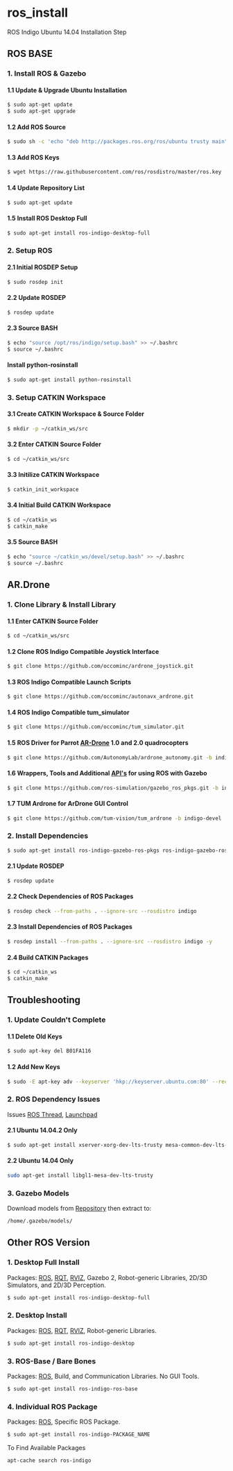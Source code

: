 # ros_install
ROS Indigo Ubuntu 14.04 Installation Step

## ROS BASE

### 1. Install ROS & Gazebo

#### 1.1 Update & Upgrade Ubuntu Installation
```bash
$ sudo apt-get update
$ sudo apt-get upgrade
```

#### 1.2 Add ROS Source
```bash
$ sudo sh -c 'echo "deb http://packages.ros.org/ros/ubuntu trusty main" > /etc/apt/sources.list.d/ros-latest.list'
```

#### 1.3 Add ROS Keys
```bash
$ wget https://raw.githubusercontent.com/ros/rosdistro/master/ros.key -O - | sudo apt-key add -
```

#### 1.4 Update Repository List
```bash
$ sudo apt-get update
```

#### 1.5 Install ROS Desktop Full
```bash
$ sudo apt-get install ros-indigo-desktop-full
```
### 2. Setup ROS

#### 2.1 Initial ROSDEP Setup
```bash
$ sudo rosdep init
```

#### 2.2 Update ROSDEP
```bash
$ rosdep update
```

#### 2.3 Source BASH
```bash
$ echo "source /opt/ros/indigo/setup.bash" >> ~/.bashrc
$ source ~/.bashrc
```

#### Install python-rosinstall
```bash
$ sudo apt-get install python-rosinstall
```

### 3. Setup CATKIN Workspace

#### 3.1 Create CATKIN Workspace & Source Folder
```bash
$ mkdir -p ~/catkin_ws/src
```

#### 3.2 Enter CATKIN Source Folder
```bash
$ cd ~/catkin_ws/src
```

#### 3.3 Initilize CATKIN Workspace
```bash
$ catkin_init_workspace
```

#### 3.4 Initial Build CATKIN Workspace
```bash
$ cd ~/catkin_ws
$ catkin_make
```

#### 3.5 Source BASH
```bash
$ echo "source ~/catkin_ws/devel/setup.bash" >> ~/.bashrc
$ source ~/.bashrc
```

## AR.Drone 

### 1. Clone Library & Install Library

#### 1.1 Enter CATKIN Source Folder
```bash
$ cd ~/catkin_ws/src
```

#### 1.2 Clone ROS Indigo Compatible Joystick Interface
```bash
$ git clone https://github.com/occominc/ardrone_joystick.git
```

#### 1.3 ROS Indigo Compatible Launch Scripts
```bash
$ git clone https://github.com/occominc/autonavx_ardrone.git
```

#### 1.4 ROS Indigo Compatible tum_simulator
```bash
$ git clone https://github.com/occominc/tum_simulator.git
```

#### 1.5 ROS Driver for Parrot [AR-Drone](http://wiki.ros.org/ardrone_autonomy) 1.0 and 2.0 quadrocopters 
```bash
$ git clone https://github.com/AutonomyLab/ardrone_autonomy.git -b indigo-devel
```

#### 1.6 Wrappers, Tools and Additional [API's](http://wiki.ros.org/gazebo_ros_pkgs) for using ROS with Gazebo 
```bash
$ git clone https://github.com/ros-simulation/gazebo_ros_pkgs.git -b indigo-devel
```

#### 1.7 TUM Ardrone for ArDrone GUI Control
```bash
$ git clone https://github.com/tum-vision/tum_ardrone -b indigo-devel
```

### 2. Install Dependencies
```bash
$ sudo apt-get install ros-indigo-gazebo-ros-pkgs ros-indigo-gazebo-ros-control
```

#### 2.1 Update ROSDEP
```bash
$ rosdep update
```

#### 2.2 Check Dependencies of ROS Packages
```bash
$ rosdep check --from-paths . --ignore-src --rosdistro indigo
```

#### 2.3 Install Dependencies of ROS Packages
```bash
$ rosdep install --from-paths . --ignore-src --rosdistro indigo -y
```

#### 2.4 Build CATKIN Packages
```bash
$ cd ~/catkin_ws
$ catkin_make
```

## Troubleshooting

### 1. Update Couldn't Complete

#### 1.1 Delete Old Keys
```bash
$ sudo apt-key del B01FA116
```

#### 1.2 Add New Keys
```bash
$ sudo -E apt-key adv --keyserver 'hkp://keyserver.ubuntu.com:80' --recv-key C1CF6E31E6BADE8868B172B4F42ED6FBAB17C654
```

### 2. ROS Dependency Issues
Issues [ROS Thread](https://answers.ros.org/question/203610/ubuntu-14042-unmet-dependencies-similar-for-14043/), [Launchpad](https://bugs.launchpad.net/ubuntu/trusty/+source/mesa/+bug/1424059)

#### 2.1 Ubuntu 14.04.2 Only
```bash
$ sudo apt-get install xserver-xorg-dev-lts-trusty mesa-common-dev-lts-trusty libxatracker-dev-lts-trusty libopenvg1-mesa-dev-lts-trusty libgles2-mesa-dev-lts-trusty libgles1-mesa-dev-lts-trusty libgl1-mesa-dev-lts-trusty libgbm-dev-lts-trusty libegl1-mesa-dev-lts-trusty
```

#### 2.2 Ubuntu 14.04 Only
```bash
sudo apt-get install libgl1-mesa-dev-lts-trusty
```

### 3. Gazebo Models
Download models from [Repository](bitbucket.org/osrf/gazebo_models/downloads/) then extract to:
```bash
/home/.gazebo/models/
```

## Other ROS Version

### 1. Desktop Full Install
Packages: [ROS](http://wiki.ros.org/ros), [RQT](http://wiki.ros.org/rqt), [RVIZ](http://wiki.ros.org/rviz), Gazebo 2, Robot-generic Libraries, 2D/3D Simulators, and 2D/3D Perception.
```bash
$ sudo apt-get install ros-indigo-desktop-full
```

### 2. Desktop Install
Packages: [ROS](http://wiki.ros.org/ros), [RQT](http://wiki.ros.org/rqt), [RVIZ](http://wiki.ros.org/rviz), Robot-generic Libraries.
```bash
$ sudo apt-get install ros-indigo-desktop
```

### 3. ROS-Base / Bare Bones
Packages: [ROS](http://wiki.ros.org/ros), Build, and Communication Libraries. No GUI Tools.
```bash
$ sudo apt-get install ros-indigo-ros-base
```

### 4. Individual ROS Package
Packages: [ROS](http://wiki.ros.org/ros), Specific ROS Package.
```bash
$ sudo apt-get install ros-indigo-PACKAGE_NAME
```
To Find Available Packages
```bash
apt-cache search ros-indigo
```